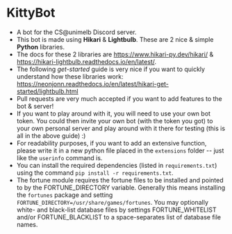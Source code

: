 # KittyBot
- A bot for the CS@unimelb Discord server.
- This bot is made using **Hikari** & **Lightbulb**. These are 2 nice & simple **Python** libraries.
- The docs for these 2 libraries are https://www.hikari-py.dev/hikari/ & https://hikari-lightbulb.readthedocs.io/en/latest/.
- The following *get-started* guide is very nice if you want to quickly understand how these libraries work: https://neonjonn.readthedocs.io/en/latest/hikari-get-started/lightbulb.html
- Pull requests are very much accepted if you want to add features to the bot & server!
- If you want to play around with it, you will need to use your own bot token. You could then invite your own bot (with the token you got) to your own personal server and play around with it there for testing (this is all in the above guide) :)
- For readability purposes, if you want to add an extensive function, please write it in a new python file placed in the `extensions` folder -- just like the `userinfo` command is.
- You can install the required dependencies (listed in `requirements.txt`) using the command `pip install -r requirements.txt`.
- The fortune module requires the fortune files to be installed and pointed to by the FORTUNE_DIRECTORY variable. Generally this means installing the `fortunes` package and setting `FORTUNE_DIRECTORY=/usr/share/games/fortunes`. You may optionally white- and black-list database files by settings FORTUNE_WHITELIST and/or FORTUNE_BLACKLIST to a space-separates list of database file names.
